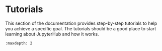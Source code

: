 # Tutorials

This section of the documentation provides step-by-step tutorials to help you achieve a specific goal. The tutorials should be a good place to start learning about JupyterHub and how it works.

```{toctree}
:maxdepth: 2

```
